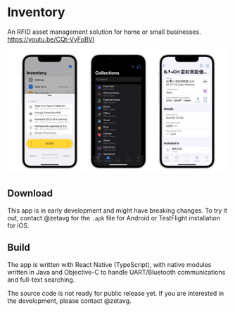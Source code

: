 # Inventory

An RFID asset management solution for home or small businesses. https://youtu.be/CQt-VyFoBVI

![](./images/preview.jpg)


## Download

This app is in early development and might have breaking changes. To try it out, contact @zetavg for the `.apk` file for Android or TestFlight installation for iOS.


## Build

The app is written with React Native (TypeScript), with native modules written in Java and Objective-C to handle UART/Bluetooth communications and full-text searching.

The source code is not ready for public release yet. If you are interested in the development, please contact @zetavg.
